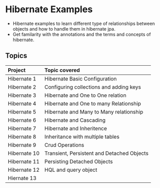 # Hibernate Examples

* Hibernate examples to learn different type of relationships between objects and how to handle them in hibernate jpa.
* Get familarity with the annotations and the terms and concepts of hibernate.

## Topics

| Project                  |Topic covered                                                                       |
|:-------------------------|:-----------------------------------------------------------------------------------|
| Hibernate 1              | Hibernate Basic Configuration                                                      |
| Hibernate 2              | Configuring collections and adding keys                                            |
| Hibernate 3              | Hibernate and One to One relation                                       |
| Hibernate 4              | Hibernate and One to many Relationship |
| Hibernate 5  | Hibernate and Many to Many relationship | 
| Hibernate 6 | Hibernate and Cascading   |
| Hibernate 7 | Hibernate and Inheritence |
| Hibernate 8 | Inheritance with multiple tables |
| Hibernate 9 | Crud Operations     |
| Hibernate 10 | Transient, Persistent and Detached Objects           |
| Hibernate 11 | Persisting Detached Objects              |
| Hibernate 12 | HQL and query object   |
| Hiernate 13 |    |
